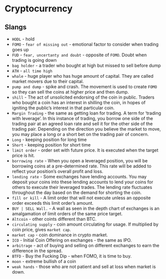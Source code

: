 # Cryptocurrency
## Slangs
- `HODL` - hold
- `FOMO` - `fear of missing out` - emotional factor to consider when trading goes up
- `FUD` - `fear, uncertanty and doubt` - opposite of `FOMO`. Doubt when trading is going down
- `bag holder` - a trader who bought at high but missed to sell before dump
- `ATH` - `all time high`
- `whale` - huge player who has huge amount of capital. They are called market movers due to their capital.
- `pump and dump` - spike and crash. The movement is used to create `FOMO` so they can sell the coins at higher price and then dump.
- `shill` - The act of unsolicited endorsing of the coin in public. Traders who bought a coin has an interest in shilling the coin, in hopes of igniting the public’s interest in that particular coin.
- `Margin Trading` - the same as getting loan for trading. A term for ‘trading with leverage’. In this instance of trading, you borrow one side of the trading pair at an agreed loan rate and sell it for the other side of the trading pair. Depending on the direction you believe the market to move, you may place a long or a short bet on the trading pair of concern.
- `Long` - keeping position for long time
- `Short` - keeping position for short time
- `limit order` - order set with future price. It is executed when the target price is hit.
- `borrowing rate` - When you open a leveraged position, you will be borrowing coins at a pre-determined rate. This rate will be added to reflect your position’s overall profit and loss.
- `lending rate` - Some exchanges have lending accounts. You may deposit your coins into these lending accounts to lend your coins for others to execute their leveraged trades. The lending rate fluctuates throughout the day based on the demand for shorting the coin.
- `fill or kill` - A limit order that will not execute unless an opposite order exceeds this limit order’s amount.
- `BUY | SELL Wall.` - A wall as seen in the depth chart of exchanges is an amalgamation of limit orders of the same price target.
- `Altcoin` - other coints different than BTC.
- `circulating supply` - coin amount circulating for usage. If multiplied by coin price, gives `market cap`.
- `market cap` - coin dominance in crypto market.
- `ICO` - Initial Coin Offering on exchanges - the same as IPO.
- `arbitrage` - act of buying and selling on different exchanges to earn the difference in the spread.
- `BTFD` - Buy the Fucking Dip - when FOMO, it is time to buy.
- `moon` - extreme bullish of a coin
- `weak hands` - those who are not patient and sell at loss when market is down.